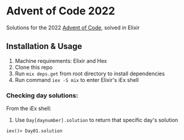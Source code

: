 # Advent of Code 2022

Solutions for the 2022 [Advent of Code](https://adventofcode.com/2022), solved in Elixir

## Installation & Usage

1. Machine requirements: Elixir and Hex
2. Clone this repo
3. Run `mix deps.get` from root directory to install dependencies
4. Run command `iex -S mix` to enter Elixir's iEx shell

### Checking day solutions:

From the iEx shell:

1. Use `Day[daynumber].solution` to return that specific day's solution

```
iex()> Day01.solution
```

<!--
2. For now, if you'd like to use your own testing inputs, replace the data within their day's respective text file in `/lib/inputs` -->
